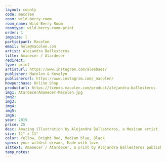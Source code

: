 ```yaml
---
layout: county 
code: macolen
room: wild-berry-room
room_name: Wild Berry Room
roomtype: wild-berry-room-print
order: 1
imgsize: l
participant: Macolen
email: hola@macolen.com
artist: Alejandra Ballesteros
title: Amanecer / Atardecer
redirect: 
type: print
artisturl: https://www.instagram.com/aleebaes/
publisher: Macolen & Kevelyn
publisherurl: https://www.instagram.com/_macolen/
howpurchase: Online Shop
producturl: https://tienda.macolen.com/product/alejandra-ballesteros
img1: AtardecerAmanecer-Macolen.jpg
img2: 
img3: 
img4: 
img5: 
img6: 
year: 2019
price: 25
desc: Amazing illustration by Alejandra Ballesteros, a Mexican artist. One of many co-editions wi've made during our "printshop, art shop, publishing house" time. We invite illustrators and artists to collaborate with us. We edit and print. In the end, we give half of the production to the artist and sell the other half in our workshop (now an online store) to invite someone else.
size: 11" x 11"
color: Yellow, Bright Red, Medium blue, Black
specs: your wildest dreams, Made with love
alttext: Amanecer / Atardecer, a print by Alejandra Ballesteros published by Macolen & Kevelyn.
temp_notes: 
---
```

